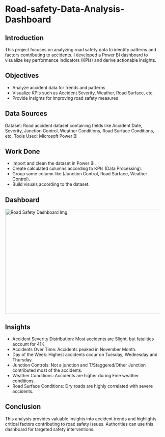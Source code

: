 # Road-safety-Data-Analysis-Dashboard

 ## Introduction
   This project focuses on analyzing road safety data to identify patterns and factors contributing to accidents. I developed a Power BI dashboard to visualize key performance indicators (KPIs) and derive actionable insights.



 ## Objectives
- Analyze accident data for trends and patterns
- Visualize KPIs such as Accident Severity, Weather, Road Surface, etc.
- Provide insights for improving road safety measures

 ## Data Sources
   Dataset: Road accident dataset containing fields like Accident Date, Severity, Junction Control, Weather Conditions, Road Surface Conditions, etc.
Tools Used: Microsoft Power BI

 ## Work Done
- Import and clean the dataset in Power BI.
- Create calculated columns according to KPIs (Data Processing).
- Group some column like (Junction Control, Road Surface, Weather Control).
- Build visuals according to the dataset.

## Dashboard
<img width="604" height="340" alt="Road Safety Dashboard Img" src="https://github.com/user-attachments/assets/22bbc478-0569-4f3b-8919-9a664b8b28a6" />


 ## Insights
- Accident Severity Distribution: Most accidents are Slight, but fatalities account for 41K.
- Accidents Over Time: Accidents peaked in November Month.
- Day of the Week: Highest accidents occur on Tuesday, Wednesday and Thursday.
- Junction Controls: Not a junction and T/Staggered/Other Junction contributed most of          the accidents.
- Weather Conditions: Accidents are higher during Fine weather conditions.
- Road Surface Conditions: Dry roads are highly correlated with severe accidents.

 ## Conclusion
This analysis provides valuable insights into accident trends and highlights critical factors contributing to road safety issues. Authorities can use this dashboard for targeted safety interventions.

 
